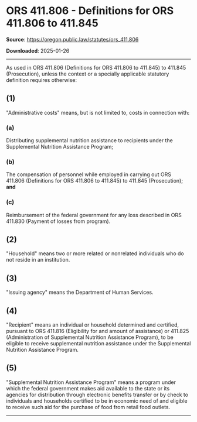 # ORS 411.806 - Definitions for ORS 411.806 to 411.845

**Source**: https://oregon.public.law/statutes/ors_411.806

**Downloaded**: 2025-01-26

---

As used in ORS 411.806 (Definitions for ORS 411.806 to 411.845) to 411.845 (Prosecution), unless the context or a specially applicable statutory definition requires otherwise:

## (1)

"Administrative costs" means, but is not limited to, costs in connection with:

### (a)

Distributing supplemental nutrition assistance to recipients under the Supplemental Nutrition Assistance Program;

### (b)

The compensation of personnel while employed in carrying out ORS 411.806 (Definitions for ORS 411.806 to 411.845) to 411.845 (Prosecution); **and**

### (c)

Reimbursement of the federal government for any loss described in ORS 411.830 (Payment of losses from program).

## (2)

"Household" means two or more related or nonrelated individuals who do not reside in an institution.

## (3)

"Issuing agency" means the Department of Human Services.

## (4)

"Recipient" means an individual or household determined and certified, pursuant to ORS 411.816 (Eligibility for and amount of assistance) or 411.825 (Administration of Supplemental Nutrition Assistance Program), to be eligible to receive supplemental nutrition assistance under the Supplemental Nutrition Assistance Program.

## (5)

"Supplemental Nutrition Assistance Program" means a program under which the federal government makes aid available to the state or its agencies for distribution through electronic benefits transfer or by check to individuals and households certified to be in economic need of and eligible to receive such aid for the purchase of food from retail food outlets.

---
